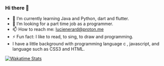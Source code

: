 ### Hi there 👋

- 🌱 I’m currently learning Java and Python, dart and flutter.
- 🤔 I’m looking for a part time job as a programmer.
- 📫 How to reach me: lucienerard@proton.me
- ⚡ Fun fact: I like to read, to sing, to draw and programming.
- I have a little background with programming language c , javascript, and language such as CSS3 and HTML.

[![Wakatime Stats](https://github-readme-stats.vercel.app/api/wakatime?username=erardlucien&theme=white&hide=properties,yaml,text,jshell,batchfile,json,git+config,gitignore+file,IDEA_MODULE,CLASS,CSV,PHP&langs_count=15)](https://wakatime.com/@erardlucien)
